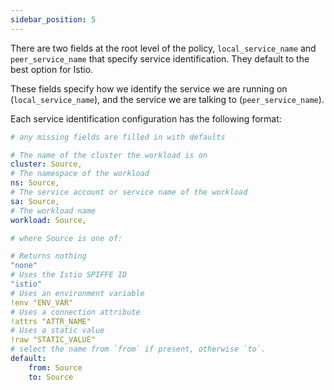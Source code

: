 ```yaml
---
sidebar_position: 5
---
```


There are two fields at the root level of the policy, `local_service_name` and `peer_service_name` that specify service identification. They default to the best option for Istio.

These fields specify how we identify the service we are running on (`local_service_name`), and the service we are talking to (`peer_service_name`).

Each service identification configuration has the following format:
```yaml
# any missing fields are filled in with defaults

# The name of the cluster the workload is on
cluster: Source,
# The namespace of the workload
ns: Source,
# The service account or service name of the workload
sa: Source,
# The workload name
workload: Source,

# where Source is one of:

# Returns nothing
"none"
# Uses the Istio SPIFFE ID
"istio"
# Uses an environment variable
!env "ENV_VAR"
# Uses a connection attribute
!attrs "ATTR_NAME"
# Uses a static value
!raw "STATIC_VALUE"
# select the name from `from` if present, otherwise `to`.
default:
    from: Source
    to: Source
```
